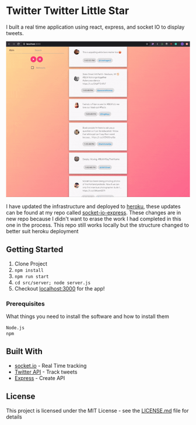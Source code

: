 # Twitter Twitter Little Star

I built a real time application using react, express, and socket IO to display tweets.

![Gif](./preview.gif "gif")


I have updated the infrastructure and deployed to [heroku](https://stark-shelf-47805.herokuapp.com/), these updates can be found at my repo called [socket-io-express](https://github.com/IsaacCDHall/socket-io-express). These changes are in new repo because I didn't want to erase the work I had completed in this one in the process. This repo still works locally but the structure changed to better suit heroku deployment
## Getting Started

1. Clone Project
2. `npm install`
3. `npm run start`
4. `cd src/server; node server.js`
5. Checkout [localhost:3000](http://localhost:3000) for the app! 

### Prerequisites

What things you need to install the software and how to install them

```
Node.js
npm
```


## Built With

* [socket.io](https://socket.io) - Real Time tracking
* [Twitter API](https://developer.twitter.com/en/docs) - Track tweets
* [Express](https://www.npmjs.com/package/express) - Create API


## License

This project is licensed under the MIT License - see the [LICENSE.md](LICENSE.md) file for details
